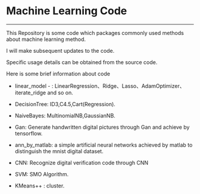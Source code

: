 # Machine Learning Code
-------------------------

This Repository is some code which packages commonly used methods about machine learning method.

I will make subsequent updates to the code.

Specific usage details can be obtained from the source code.

Here is some brief information about code

- linear_model - : LinearRegression、Ridge、Lasso、AdamOptimizer、iterate_ridge and so on.

- DecisionTree: ID3,C4.5,Cart(Regression).
  
- NaiveBayes: MultinomialNB,GaussianNB.

- Gan: Generate handwritten digital pictures through Gan and achieve by tensorflow.

- ann_by_matlab:  a simple artificial neural networks achieved by matlab to distinguish the mnist digital dataset.

- CNN: Recognize digital verification code through CNN

- SVM: SMO Algorithm.

- KMeans++ : cluster.

